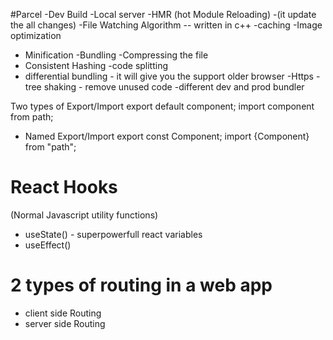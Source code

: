 #Parcel
-Dev Build
-Local server
-HMR (hot Module Reloading) -(it update the all changes)
-File Watching Algorithm -- written in c++
-caching
-Image optimization
- Minification
-Bundling
-Compressing the file
- Consistent Hashing
-code splitting
- differential bundling - it will give you the support older browser
-Https
-tree shaking - remove unused code
-different dev and prod bundler




Two types of Export/Import 
export default component;
import component from path;
- Named Export/Import
export const Component;
import {Component} from "path";


# React Hooks
(Normal Javascript utility functions)
- useState() - superpowerfull react variables
- useEffect() 
# 2 types of routing in a web app
- client side Routing
- server side Routing